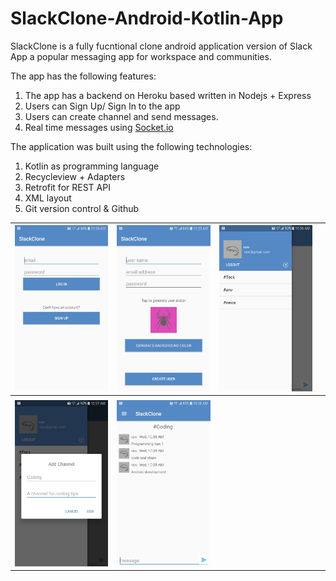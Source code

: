 # SlackClone-Android-Kotlin-App

SlackClone is a fully fucntional clone android application version of Slack App a popular messaging app for workspace and communities. 

The app has the following features: 

1. The app has a backend on Heroku based written in Nodejs + Express
2. Users can Sign Up/ Sign In to the app
3. Users can create channel and send messages.  
4. Real time messages using [Socket.io](https://socket.io/)

The application was built using the following technologies: 

1. Kotlin as programming language 
2. Recycleview + Adapters
3. Retrofit for REST API
4. XML layout 
5. Git version control & Github

| ![](https://github.com/rawandsaeed/SlackClone-AndroidApp/blob/master/Arts/SlackClone-LogIn.jpg?raw=true) | ![](https://github.com/rawandsaeed/SlackClone-AndroidApp/blob/master/Arts/SlackClone-SignUp.jpg?raw=true) | ![](https://github.com/rawandsaeed/SlackClone-AndroidApp/blob/master/Arts/SackClone-Main.jpg?raw=true) |      |
| ------------------------------------------------------------ | ------------------------------------------------------------ | ------------------------------------------------------------ | ---- |
|                                                              |                                                              |                                                              |      |
| ![](https://github.com/rawandsaeed/SlackClone-AndroidApp/blob/master/Arts/SlackClone-AddChannel.jpg?raw=true) | ![](https://github.com/rawandsaeed/SlackClone-AndroidApp/blob/master/Arts/SlackClone-Messages.jpg?raw=true) |                                                              |      |


